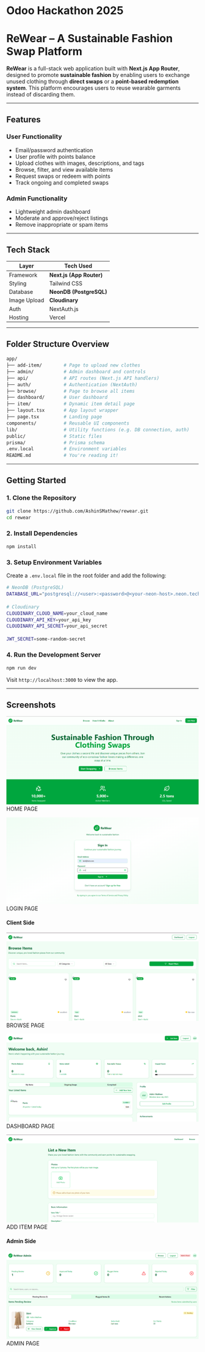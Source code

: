 # Odoo Hackathon 2025
# ReWear – A Sustainable Fashion Swap Platform

**ReWear** is a full-stack web application built with **Next.js App Router**, designed to promote **sustainable fashion** by enabling users to exchange unused clothing through **direct swaps** or a **point-based redemption system**. This platform encourages users to reuse wearable garments instead of discarding them.

---

## Features

###  User Functionality
- Email/password authentication
- User profile with points balance
- Upload clothes with images, descriptions, and tags
- Browse, filter, and view available items
- Request swaps or redeem with points
- Track ongoing and completed swaps

###  Admin Functionality
- Lightweight admin dashboard
- Moderate and approve/reject listings
- Remove inappropriate or spam items

---

##  Tech Stack

| Layer         | Tech Used                       |
|---------------|---------------------------------|
| Framework     | **Next.js (App Router)**        |
| Styling       | Tailwind CSS                    |
| Database      | **NeonDB (PostgreSQL)**         |
| Image Upload  | **Cloudinary**                  |
| Auth          | NextAuth.js                     |
| Hosting       | Vercel                          |

---

## Folder Structure Overview

```bash
app/
├── add-item/        # Page to upload new clothes
├── admin/           # Admin dashboard and controls
├── api/             # API routes (Next.js API handlers)
├── auth/            # Authentication (NextAuth)
├── browse/          # Page to browse all items
├── dashboard/       # User dashboard
├── item/            # Dynamic item detail page
├── layout.tsx       # App layout wrapper
├── page.tsx         # Landing page
components/          # Reusable UI components
lib/                 # Utility functions (e.g. DB connection, auth)
public/              # Static files
prisma/              # Prisma schema
.env.local           # Environment variables
README.md            # You're reading it!
```

---

## Getting Started

### 1. Clone the Repository
```bash
git clone https://github.com/AshinSMathew/rewear.git
cd rewear
```

### 2. Install Dependencies
```bash
npm install
```

### 3. Setup Environment Variables
Create a `.env.local` file in the root folder and add the following:
```bash
# NeonDB (PostgreSQL)
DATABASE_URL="postgresql://<user>:<password>@<your-neon-host>.neon.tech/<dbname>?sslmode=require"

# Cloudinary
CLOUDINARY_CLOUD_NAME=your_cloud_name
CLOUDINARY_API_KEY=your_api_key
CLOUDINARY_API_SECRET=your_api_secret

JWT_SECRET=some-random-secret
```

### 4. Run the Development Server
```bash
npm run dev
```
Visit `http://localhost:3000` to view the app.

---

## Screenshots

![Homepage](./screenshots/home.png)
HOME PAGE

![Login page](./screenshots/login.png)
LOGIN PAGE

#### Client Side
![Browse](./screenshots/browse.png)
BROWSE PAGE

![dashboard](./screenshots/User_dashboard.png)
DASHBOARD PAGE

![addItem](./screenshots/user_addItem.png)
ADD ITEM PAGE

#### Admin Side
![admin](./screenshots/admin_panel.png)
ADMIN PAGE



